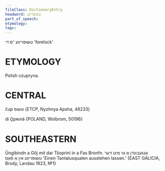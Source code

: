 ```yaml
---
fileClass: DictionaryEntry
headword: טשופּרינע
part_of_speech: 
etymology: 
tags: 
---
```

טשופּרינע
־ס
די
'forelock'

ETYMOLOGY
===========
Polish czupryna.

CENTRAL
========

čup טשופּ {ETCP, Nyzhnya Apsha, 48233}

di ꞔ̌ɩ́pʀɩnə̃ {POLAND, Wolbrom, 50196}

SOUTHEASTERN
==============

Ûngibindn a Gôj mit dar Tšoprini in a Fas Bronfn. אָנגעבונדן אַ גוי מיט דער טשופּרינע אין אַ פֿאַס  'Einen Tantalusqualen ausstehen lassen.' {EAST GALICIA, Brody, Landau 1923, №1}